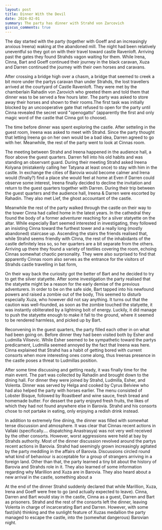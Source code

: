 ```yaml
---
layout: post
title: Dinner With the Devil
date: 2024-02-01
summary: The party has dinner with Strahd von Zarcovich
giscus_comments: true
---
```


The day started with the party (together with Goeff and an increasingly anxious Ireena) waking at the abandoned mill. The night had been relatively uneventful so they got on with their travel toward castle Ravenloft. Arriving past the gates they found Strahds vagon waiting for them. While Irena, Cinna, Bart and Goeff continued their journey in the black caravan, Xuza and Darren continued the journey with their own horses and caravans.

After crossing a bridge high over a chasm, a bridge that seemed to creek a bit more under the partys caravan than under Strahds, the lost travellers arrived at the courtyard of Castle Ravenloft. They were met by the chamberlain Rahadin von Zarovich who greeted them and told them that dinner was to be served a few hours later. The party was asked to store away their horses and shown to their rooms.The first task was initially blocked by an uncooperative gate that refused to open for the party until Cinna revealed the secret word "openogatto" (apparently the first and only magic word of the castle that Cinna got to choose).

The time before dinner was spent exploring the castle. After setteling in the guest room, Ireena was asked to meet with Strahd. Since the party thought that letting Ireena go on her own would be a bad idea, Darren agreed to go with her. Meanwhile, the rest of the party went to look at Cinnas room.

The meeting between Strahd and Ireena happened in the audience hall, a floor above the guest quarters. Darren fell into his old habits and was standing an observant guard. During their meeting Strahd asked Ireena Kolyana (mistakenly calling her Tatyana at least once) to stay with him in the castle. In exchange the cities of Barovia would become calmer and Irena would (finally?) find a place she would feel at home at Even if Darren could observe some interest, Ireena finally decided to decline the invitation and return to the guest quarters together with Darren. During their trip between the guest quarters and the audience hall, Ireena & Darren were escorted by Rahadin. They also met Lief, the ghost accountant of the castle.

Meanwhile the rest of the party walked through the castle on their way to the tower Cinna had called home in the latest years. In the cathedral they found the body of a former adventurer reaching for a silver statyette on the altar. While especially Bart seemed interested in investigating, they followed an insisting Cinna toward the furthest tower and a really long (mostly abandoned) staircase up. Ascending the stairs the friends realised that, while Strahd seems friendly with CInna, the rest of the inhabidants of the castle definitely less so, so her quarters are a bit separate from the others. Arriving up there they found a variety of textiles covering the room, echoing Cinnas somewhat chaotic personality. They were also surprised to find that apparently Cinnas room also serves as the entrance for the visitors of Strahds castle travelling in bat form,

On their way back the curiosity got the better of Bart and he decided to try to get the silver statyette. After some investigation the party realised that the statyette might be a reason for the early demise of the previous adventurers. In order to be on the safe side, Bart tapped into his newfound powers and raised a zombie out of the body, This seemed to disturb especially Xuza, who however did not say anything. It turns out that the caution was well-founded, as soon as the zombie touched the statyette, it was instantly obliterated by a lightning bolt of energy. Luckily, it did manage to push the statyette enough to make it fall to the ground, where it seemed to be rendered harmless, and picked up by Bart.

Reconvening in the guest quarters, the party filled each other in on what had been going on. Before dinner they had been visited both by Esher and Ludmilla Vilisevic. While Esher seemed to be sympathetic toward the partys predicament, Ludmilla seemed annoyed by the fact that Ireena was here. Cinna explained that Strahd has a habit of getting bored with current consorts when more interesting ones come along, thus Ireenas presence in the castle poses a threat to Ludmillas position.

After some time discussing and getting ready, it was finally time for the main event. The part was collected by Rahadin and brought down to the dining hall. For dinner they were joined by Strahd, Ludmilla, Esher, and Volenta. Dinner was served by Helga and cooked by Cyrus Belview who had also helped the party with horses earlier. The menu consisted of Lobster Bisque, followed by Roastbeef and wine sauce, fresh bread and homemade butter. For dessert the party enjoyed fresh fruits, the likes of which they had not found anywhere else in Barovia. Strahd and his consorts chose to not partake in eating, only enjoying a redish drink instead.

In addition to extremely fine dining, the dinner was filled with somewhat tense discussion and atmosphere. It was clear that Cinnas recent actions in Vallaki (specifically.... dispatching Anastrasya) was not very well received by the other consorts. However, worst aggressions were held at bay by Strahds authority. Most of the dinner discussion revolved around the partys recent actions in Barovia. Strahd had seemingly grown increasingly agitated by the party meddling in the affairs of Barovia. Discussions circled round what kind of behaviour is acceptable for a group of strangers arriving in a foreign land. Other than that, the party learned a tiny bit about the history of Barovia and Strahds role in it. They also learned of some information regarding why Marillion and Xuza are in Barovia. They also heard about a new arrival in the castle, something about a

At the end of the dinner Strahd suddenly declared that while Marillion, Xuza, Irena and Goeff were free to go (and actually expected to leave). Cinna, Darren and Bart would stay in the castle, Cinna as a guest, Darren and Bart as prisoners. Strahd and the rest of the consorts left the dinner, leaving Volenta in charge of incarcerating Bart and Darren. However, with some fast(ish) thinking and the sunlight feature of Xuzas medallion the party managed to escape the castle, into the (somewhat dangerous) Barovian night.
